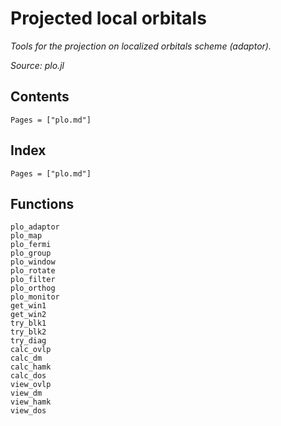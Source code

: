 # Projected local orbitals

*Tools for the projection on localized orbitals scheme (adaptor).*

*Source: plo.jl*

## Contents

```@contents
Pages = ["plo.md"]
```

## Index

```@index
Pages = ["plo.md"]
```

## Functions

```@docs
plo_adaptor
plo_map
plo_fermi
plo_group
plo_window
plo_rotate
plo_filter
plo_orthog
plo_monitor
get_win1
get_win2
try_blk1
try_blk2
try_diag
calc_ovlp
calc_dm
calc_hamk
calc_dos
view_ovlp
view_dm
view_hamk
view_dos
```
